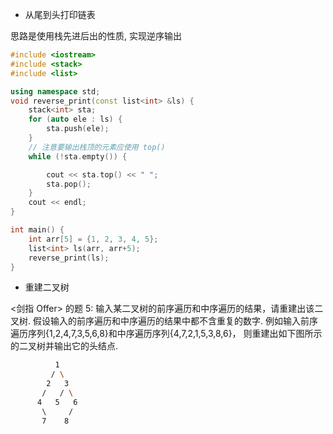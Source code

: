+ 从尾到头打印链表

思路是使用栈先进后出的性质, 实现逆序输出

```cpp
#include <iostream>
#include <stack>
#include <list>

using namespace std;
void reverse_print(const list<int> &ls) {
    stack<int> sta;
    for (auto ele : ls) {
        sta.push(ele);
    }
    // 注意要输出栈顶的元素应使用 top()
    while (!sta.empty()) {

        cout << sta.top() << " ";
        sta.pop();
    }
    cout << endl;
}

int main() {
    int arr[5] = {1, 2, 3, 4, 5};
    list<int> ls(arr, arr+5);
    reverse_print(ls);
}
```

+ 重建二叉树

<剑指 Offer> 的题 5: 输入某二叉树的前序遍历和中序遍历的结果，请重建出该二叉树.
假设输入的前序遍历和中序遍历的结果中都不含重复的数字.
例如输入前序遍历序列{1,2,4,7,3,5,6,8}和中序遍历序列{4,7,2,1,5,3,8,6}，
则重建出如下图所示的二叉树并输出它的头结点.

```bash
          1
         / \
        2   3
       /   / \
      4   5   6
       \     /
       7    8
```

